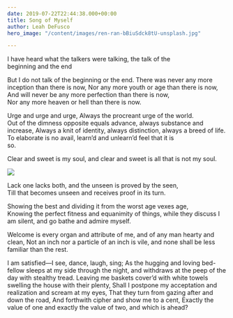 ```yaml
---
date: 2019-07-22T22:44:38.000+00:00
title: Song of Myself
author: Leah DeFusco
hero_image: "/content/images/ren-ran-bBiuSdck8tU-unsplash.jpg"

---
```

I have heard what the talkers were talking, the talk of the  
 beginning and the end

But I do not talk of the beginning or the end. There was never any more inception than there is now, Nor any more youth or age than there is now, And will never be any more perfection than there is now,  
 Nor any more heaven or hell than there is now.

Urge and urge and urge, Always the procreant urge of the world.  
 Out of the dimness opposite equals advance, always substance and  
 increase, Always a knit of identity, always distinction, always a breed of life. To elaborate is no avail, learn’d and unlearn’d feel that it is  
 so.

Clear and sweet is my soul, and clear and sweet is all that is not my soul.

![](/content/images/igor-son-FV_PxCqgtwc-unsplash.jpg)

Lack one lacks both, and the unseen is proved by the seen,  
 Till that becomes unseen and receives proof in its turn.

Showing the best and dividing it from the worst age vexes age,  
 Knowing the perfect fitness and equanimity of things, while they discuss I am silent, and go bathe and admire myself.

Welcome is every organ and attribute of me, and of any man hearty and clean, Not an inch nor a particle of an inch is vile, and none shall be less familiar than the rest.

I am satisfied—I see, dance, laugh, sing; As the hugging and loving bed-fellow sleeps at my side through the night, and withdraws at the peep of the day with stealthy tread. Leaving me baskets cover’d with white towels swelling the house with their plenty, Shall I postpone my acceptation and realization and scream at my eyes, That they turn from gazing after and down the road, And forthwith cipher and show me to a cent, Exactly the value of one and exactly the value of two, and which is ahead?